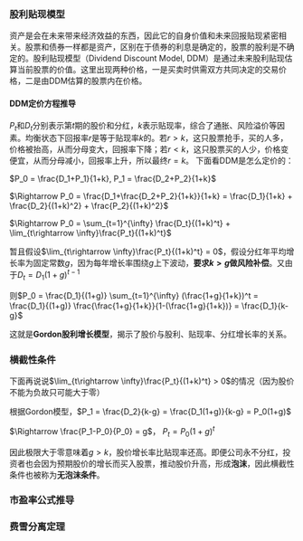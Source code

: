 ### 股利贴现模型
资产是会在未来带来经济效益的东西，因此它的自身价值和未来回报贴现紧密相关。股票和债券一样都是资产，区别在于债券的利息是确定的，股票的股利是不确定的。股利贴现模型（Dividend Discount Model, DDM）是通过未来股利贴现估算当前股票的价值。这里出现两种价格，一是买卖时供需双方共同决定的交易价格，二是由DDM估算的股票内在价格。
#### DDM定价方程推导
$P_t$和$D_t$分别表示第$t$期的股价和分红，$k$表示贴现率，综合了通胀、风险溢价等因素。均衡状态下回报率$r$是等于贴现率$k$的。若$r>k$，这只股票抢手，买的人多，价格被抬高，从而分母变大，回报率下降；若$r<k$，这只股票买的人少，价格变便宜，从而分母减小，回报率上升，所以最终$r=k$。
下面看DDM是怎么定价的：

$P_0 = \frac{D_1+P_1}{1+k}, P_1 = \frac{D_2+P_2}{1+k}$

$\Rightarrow P_0 = \frac{D_1+\frac{D_2+P_2}{1+k}}{1+k} = \frac{D_1}{1+k} + \frac{D_2}{(1+k)^2} + \frac{P_2}{(1+k)^2}$

$\Rightarrow P_0 = \sum_{t=1}^{\infty} \frac{D_t}{(1+k)^t} + \lim_{t\rightarrow \infty}\frac{P_t}{(1+k)^t}$

暂且假设$\lim_{t\rightarrow \infty}\frac{P_t}{(1+k)^t} = 0$，假设分红年平均增长率为固定常数$g$，因为每年增长率围绕$g$上下波动，**要求$k>g$做风险补偿**。又由于$D_t = D_1(1+g)^{t-1}$

则$P_0 = \frac{D_1}{(1+g)} \sum_{t=1}^{\infty} (\frac{1+g}{1+k})^t = \frac{D_1}{(1+g)} \frac{\frac{1+g}{1+k}}{1-(\frac{1+g}{1+k})} = \frac{D_1}{k-g}$

这就是**Gordon股利增长模型**，揭示了股价与股利、贴现率、分红增长率的关系。
### 横截性条件
下面再说说$\lim_{t\rightarrow \infty}\frac{P_t}{(1+k)^t} > 0$的情况（因为股价不能为负故只可能大于零）

根据Gordon模型，$P_1 = \frac{D_2}{k-g} = \frac{D_1(1+g)}{k-g} = P_0(1+g)$

$\Rightarrow \frac{P_1-P_0}{P_0} = g$， $P_t = P_0(1+g)^t$

因此极限大于零意味着$g>k$，股价增长率比贴现率还高。即便公司永不分红，投资者也会因为预期股价的增长而买入股票，推动股价升高，形成**泡沫**，因此横截性条件也被称为**无泡沫条件**。


### 市盈率公式推导



### 费雪分离定理
